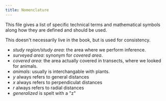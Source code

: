 ```yaml
---
title: Nomenclature
---
```


This file gives a list of specific technical terms and mathematical symbols along how they are defined and should be used.

This doesn't necessarily live in the book, but is used for consistency.

  * *study region/study area*: the area where we perform inference.
  * *surveyed area*: synonym for *covered area*.
  * *covered area*: the area actually covered in transects, where we looked for animals.
  * *animals*: usually is interchangable with plants.
  * $y$ always refers to general distances
  * $x$ always refers to perpendiculat distances
  * $r$ always refers to radial distances
  * *generalized* is spelt with a "z"

